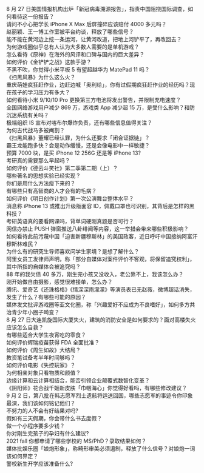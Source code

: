 8 月 27 日美国情报机构出炉「新冠病毒溯源报告」，指责中国阻挠国际调查，如何看待这一份报告？  
请问不小心把学长 iPhone X Max 后屏撞碎应该赔付 4000 多元吗？  
赵丽颖、王一博工作室被平台约谈，释放了哪些信号？  
能不能在黄河边上挖一条运河，让黄河改道，把地上河铲平了，再改回去？  
为何游戏圈似乎总有人认为大多数人需要的是单机游戏？  
怎么看待《原神》在海外的风评和口碑与国内的巨大差异？  
如何评价《金铲铲之战》这款手游？  
不黑不吹，你觉得小米平板 5 有望超越华为 MatePad 11 吗？  
《扫黑风暴》为什么这么火？  
重庆萌娃疯狂赶作业，边赶边喊「奥利给」，你有过假期疯狂赶作业的经历吗？现在孩子的学习压力有多大？  
如何看待小米 9/10/10 Pro 更换第三方电池将发出警告，并限制充电速度？  
全国网络游戏用户减少 869 万，游戏类 App 减少超 15 万，是受什么影响？和防沉迷系统有关吗？  
极端组织 IS 宣布对喀布尔爆炸负责，还有哪些信息值得关注？  
为何古代战马多被阉割？  
《扫黑风暴》董耀已经认罪，为什么还要求「闭合证据链」？  
霸王龙能跑多快？会是动作缓慢，还是会像电影中一样敏捷？  
预算 7000 块，是买 iPhone 12  256G 还是等 iPhone 13?  
考研真的需要那么早起吗？  
如何评价《德云斗笑社》第二季第二期（上）？  
哪些著名的思想实验已经实现？  
你们是用什么方法瘦下来的？  
有哪些只有高智商的人才会有的毛病？  
如何评价《明日创作计划》第一次公演舞台整体水平？  
消息称 iPhone 13 或推出升级版面容 ID，佩戴口罩也可识别，其背后是怎样的黑科技？  
考研英语真的要看网课吗，背单词硬刚真题是否可行？  
网信办禁止 PUSH 弹窗推送八卦绯闻等内容，这一举措会带来哪些积极影响？  
如何看待此前污蔑中国「迫害新疆穆斯林」的美国政客，近日呼吁中国接纳阿富汗穆斯林难民？  
为什么有的研究生导师喜欢问学生家境？是想了解什么？  
阿里女员工发律师声明，称「部分自媒体对案件评价不客观，将保留追究权利」，其中所指的自媒体会被追究吗？  
88 年的我欠债 40 多万，刚生完小孩又没收入，老公靠不上，我该怎么办？  
刚开始做自由摄影，感觉很难接单，怎么办？  
腾讯、爱奇艺《还珠格格》《情深深雨濛濛》等演员表已无赵薇，微博超话消失，发生了什么？有哪些可能的原因？  
媒体发文批评游戏圈等亚文化圈，称「兴趣爱好不应成为不良嗜好」，如何多方共治青少年小圈子畸变？  
8 月 27 日大连凯旋国际大厦失火，建筑的消防安全是如何要求的？面对高楼失火应该怎么自救？  
有哪些适合大学生夜宵吃的零食？  
如何评价辉瑞疫苗获得 FDA 全面批准？  
如何评价《周生如故》大结局？  
教资笔试备考半年时间够吗？  
如何评价电影《失控玩家》？  
为何相亲对象只看物质和颜值？  
边缘计算和云计算相结合，能否引领企业颠覆式数智化变革？  
《阴阳师》花合战千姬新皮肤「巾帼海心」你觉得好看吗，有哪些修改建议？  
9 月 2 日，第八批在韩志愿军烈士遗骸将运送回国，哪些志愿军的事迹令你印象最深，我们该如何铭记他们？  
不努力的人不会有好结果对吗?  
假如有三天假期，你会带什么书去度假？  
做一个小程序要多少钱？  
你对刚生完孩子的孕妇有什么建议?  
2021 fall 你都申请了哪些学校的 MS/PhD？录取结果如何？  
媒体批娱乐圈「娘炮形象」，称畸形审美必须遏制，释放了什么信号？对娘炮一词该如何界定？  
警校新生开学应该准备什么?  
